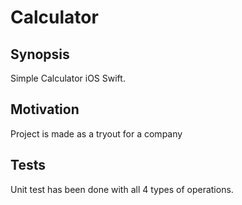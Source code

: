 # Calculator
## Synopsis

Simple Calculator iOS Swift.

## Motivation

Project is made as a tryout for a company

## Tests

Unit test has been done with all 4 types of operations.
